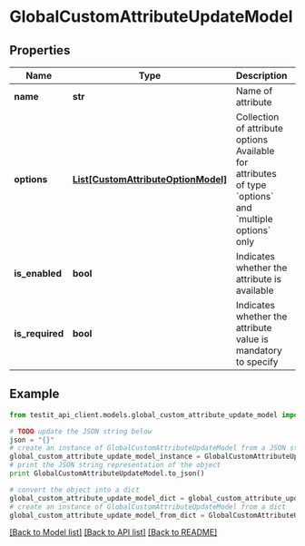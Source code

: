 # GlobalCustomAttributeUpdateModel


## Properties
Name | Type | Description | Notes
------------ | ------------- | ------------- | -------------
**name** | **str** | Name of attribute | 
**options** | [**List[CustomAttributeOptionModel]**](CustomAttributeOptionModel.md) | Collection of attribute options     Available for attributes of type &#x60;options&#x60; and &#x60;multiple options&#x60; only | [optional] 
**is_enabled** | **bool** | Indicates whether the attribute is available | [optional] 
**is_required** | **bool** | Indicates whether the attribute value is mandatory to specify | [optional] 

## Example

```python
from testit_api_client.models.global_custom_attribute_update_model import GlobalCustomAttributeUpdateModel

# TODO update the JSON string below
json = "{}"
# create an instance of GlobalCustomAttributeUpdateModel from a JSON string
global_custom_attribute_update_model_instance = GlobalCustomAttributeUpdateModel.from_json(json)
# print the JSON string representation of the object
print GlobalCustomAttributeUpdateModel.to_json()

# convert the object into a dict
global_custom_attribute_update_model_dict = global_custom_attribute_update_model_instance.to_dict()
# create an instance of GlobalCustomAttributeUpdateModel from a dict
global_custom_attribute_update_model_from_dict = GlobalCustomAttributeUpdateModel.from_dict(global_custom_attribute_update_model_dict)
```
[[Back to Model list]](../README.md#documentation-for-models) [[Back to API list]](../README.md#documentation-for-api-endpoints) [[Back to README]](../README.md)


